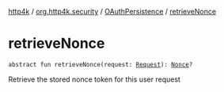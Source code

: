 [http4k](../../index.md) / [org.http4k.security](../index.md) / [OAuthPersistence](index.md) / [retrieveNonce](./retrieve-nonce.md)

# retrieveNonce

`abstract fun retrieveNonce(request: `[`Request`](../../org.http4k.core/-request/index.md)`): `[`Nonce`](../../org.http4k.security.openid/-nonce/index.md)`?`

Retrieve the stored nonce token for this user request

